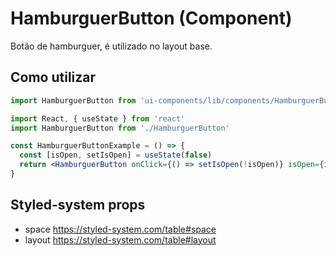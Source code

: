 # HamburguerButton (Component)

Botão de hamburguer, é utilizado no layout base.

## Como utilizar

```js
import HamburguerButton from 'ui-components/lib/components/HamburguerButton'
```

```jsx
import React, { useState } from 'react'
import HamburguerButton from './HamburguerButton'

const HamburguerButtonExample = () => {
  const [isOpen, setIsOpen] = useState(false)
  return <HamburguerButton onClick={() => setIsOpen(!isOpen)} isOpen={isOpen} />
}
```

## Styled-system props

- space https://styled-system.com/table#space
- layout https://styled-system.com/table#layout
